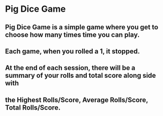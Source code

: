# Pig Dice Game

## Pig Dice Game is a simple game where you get to choose how many times time you can play.
## Each game, when you rolled a 1, it stopped.
## At the end of each session, there will be a summary of your rolls and total score along side with
## the Highest Rolls/Score, Average Rolls/Score, Total Rolls/Score.

